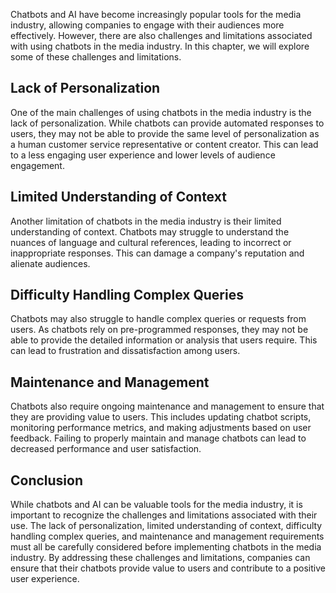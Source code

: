 

Chatbots and AI have become increasingly popular tools for the media industry, allowing companies to engage with their audiences more effectively. However, there are also challenges and limitations associated with using chatbots in the media industry. In this chapter, we will explore some of these challenges and limitations.

Lack of Personalization
-----------------------

One of the main challenges of using chatbots in the media industry is the lack of personalization. While chatbots can provide automated responses to users, they may not be able to provide the same level of personalization as a human customer service representative or content creator. This can lead to a less engaging user experience and lower levels of audience engagement.

Limited Understanding of Context
--------------------------------

Another limitation of chatbots in the media industry is their limited understanding of context. Chatbots may struggle to understand the nuances of language and cultural references, leading to incorrect or inappropriate responses. This can damage a company's reputation and alienate audiences.

Difficulty Handling Complex Queries
-----------------------------------

Chatbots may also struggle to handle complex queries or requests from users. As chatbots rely on pre-programmed responses, they may not be able to provide the detailed information or analysis that users require. This can lead to frustration and dissatisfaction among users.

Maintenance and Management
--------------------------

Chatbots also require ongoing maintenance and management to ensure that they are providing value to users. This includes updating chatbot scripts, monitoring performance metrics, and making adjustments based on user feedback. Failing to properly maintain and manage chatbots can lead to decreased performance and user satisfaction.

Conclusion
----------

While chatbots and AI can be valuable tools for the media industry, it is important to recognize the challenges and limitations associated with their use. The lack of personalization, limited understanding of context, difficulty handling complex queries, and maintenance and management requirements must all be carefully considered before implementing chatbots in the media industry. By addressing these challenges and limitations, companies can ensure that their chatbots provide value to users and contribute to a positive user experience.
